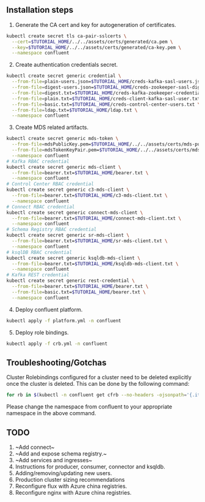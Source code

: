 ## Installation steps

1. Generate the CA cert and key for autogeneration of certificates.

```bash
kubectl create secret tls ca-pair-sslcerts \
  --cert=$TUTORIAL_HOME/../../assets/certs/generated/ca.pem \
  --key=$TUTORIAL_HOME/../../assets/certs/generated/ca-key.pem \
  --namespace confluent
```

2. Create authentication credentials secret.

```bash
kubectl create secret generic credential \
  --from-file=plain-users.json=$TUTORIAL_HOME/creds-kafka-sasl-users.json \
  --from-file=digest-users.json=$TUTORIAL_HOME/creds-zookeeper-sasl-digest-users.json \
  --from-file=digest.txt=$TUTORIAL_HOME/creds-kafka-zookeeper-credentials.txt \
  --from-file=plain.txt=$TUTORIAL_HOME/creds-client-kafka-sasl-user.txt \
  --from-file=basic.txt=$TUTORIAL_HOME/creds-control-center-users.txt \
  --from-file=ldap.txt=$TUTORIAL_HOME/ldap.txt \
  --namespace confluent
```

3. Create MDS related artifacts.

```bash
kubectl create secret generic mds-token \
  --from-file=mdsPublicKey.pem=$TUTORIAL_HOME/../../assets/certs/mds-publickey.txt \
  --from-file=mdsTokenKeyPair.pem=$TUTORIAL_HOME/../../assets/certs/mds-tokenkeypair.txt \
  --namespace confluent
# Kafka RBAC credential
kubectl create secret generic mds-client \
  --from-file=bearer.txt=$TUTORIAL_HOME/bearer.txt \
  --namespace confluent
# Control Center RBAC credential
kubectl create secret generic c3-mds-client \
  --from-file=bearer.txt=$TUTORIAL_HOME/c3-mds-client.txt \
  --namespace confluent
# Connect RBAC credential
kubectl create secret generic connect-mds-client \
  --from-file=bearer.txt=$TUTORIAL_HOME/connect-mds-client.txt \
  --namespace confluent
# Schema Registry RBAC credential
kubectl create secret generic sr-mds-client \
  --from-file=bearer.txt=$TUTORIAL_HOME/sr-mds-client.txt \
  --namespace confluent
# ksqlDB RBAC credential
kubectl create secret generic ksqldb-mds-client \
  --from-file=bearer.txt=$TUTORIAL_HOME/ksqldb-mds-client.txt \
  --namespace confluent
# Kafka REST credential
kubectl create secret generic rest-credential \
  --from-file=bearer.txt=$TUTORIAL_HOME/bearer.txt \
  --from-file=basic.txt=$TUTORIAL_HOME/bearer.txt \
  --namespace confluent
```

4. Deploy confluent platform.

```bash
kubectl apply -f platform.yml -n confluent
```

5. Deploy role bindings.

```bash
kubectl apply -f crb.yml -n confluent
```

## Troubleshooting/Gotchas

Cluster Rolebindings configured for a cluster need to be deleted explicitly once the cluster is deleted. This can be done by the following command:

```bash
for rb in $(kubectl -n confluent get cfrb --no-headers -ojsonpath='{.items[*].metadata.name}'); do kubectl -n confluent  patch cfrb $rb -p '{"metadata":{"finalizers":[]}}' --type=merge; done
```

Please change the namespace from confluent to your appropriate namespace in the above command.

## TODO

1. ~Add connect~
2. ~Add and expose schema registry.~
3. ~Add services and ingresses~
4. Instructions for producer, consumer, connector and ksqldb.
5. Adding/removing/updating new users.
6. Production cluster sizing recommendations
7. Reconfigure flux with Azure china registries.
8. Reconfigure nginx with Azure china registries.